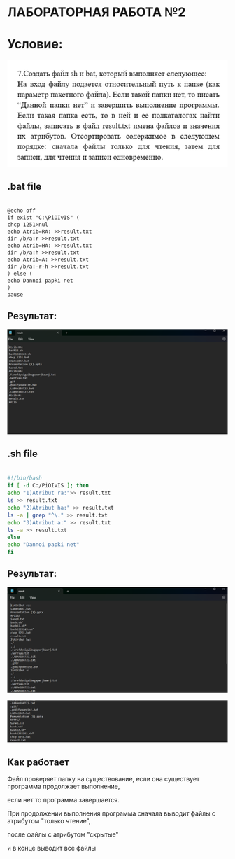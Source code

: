 # ЛАБОРАТОРНАЯ РАБОТА №2

# Условие:

![image](Images/Условие.png)

## .bat file
```batch

@echo off
if exist "C:\PiOIvIS" (
chcp 1251>nul
echo Atrib=RA: >>result.txt
dir /b/a:r >>result.txt
echo Atrib=HA: >>result.txt
dir /b/a:h >>result.txt
echo Atrib=A: >>result.txt
dir /b/a:-r-h >>result.txt
) else (
echo Dannoi papki net
)
pause
```

## Результат:

![image2](Images/RezBAT.png)

## .sh file 

```sh

#!/bin/bash
if [ -d C:/PiOIvIS ]; then 
echo "1)Atribut ra:">> result.txt
ls >> result.txt
echo "2)Atribut ha:" >> result.txt
ls -a | grep "^\." >> result.txt
echo "3)Atribut a:" >> result.txt
ls -a >> result.txt
else 
echo "Dannoi papki net"
fi
```
## Результат: 

![image3](Images/Результат.png)

![image4](Images/Результат(2).png)

## Как работает 

Файл проверяет папку на существование, если она существует программа продолжает выполнение,

если нет то программа завершается.

При продолжении выполнения программа сначала выводит файлы с атрибутом "только чтение",

после файлы с атрибутом "скрытые"

и в конце выводит все файлы 









